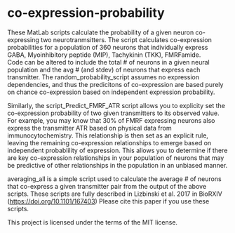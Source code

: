 # co-expression-probability

These MatLab scripts calculate the probability of a given neuron co-expressing two neurotranmsitters. The script calculates co-expression probabilities for a 
population of 360 neurons that individually express GABA, Myoinhibitory peptide (MIP), Tachykinin (TKK), FMRFamide.  
Code can be altered to include the total # of neurons in a given neural population and the avg # (and stdev) of neurons that express each transmitter. 
The random_probability_script assumes no expression dependencies, and thus the predicitons of co-expression are based purely on chance co-expression based 
on independent expression probability. 

Similarly, the script_Predict_FMRF_ATR script allows you to explicity set the co-expression probability of two given transmitters to its observed value. 
For example, you may know that 30% of FMRF expressing neurons also express the transmitter ATR based on physical data from immunocytochemistry. This relationship is then set as an explicit rule, 
leaving the remaining co-expression relationships to emerge based on independent probablility of expression. This allows you to determine if there are key co-expression relationships
in your population of neurons that may be predictive of other relationships in the population in an unbiased manner. 

averaging_all is a simple script used to calculate the average # of neurons that co-express a given transmitter pair from the output of the above scripts. 
These scripts are fully described in Lizbinski et al. 2017 in BioRXIV (https://doi.org/10.1101/167403)
Please cite this paper if you use these scripts.

This project is licensed under the terms of the MIT license.
